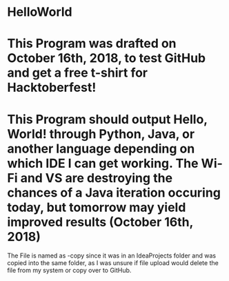 # HelloWorld
# This Program was drafted on October 16th, 2018, to test GitHub and get a free t-shirt for Hacktoberfest!

# This Program should output Hello, World! through Python, Java, or another language depending on which IDE I can get working. The Wi-Fi and VS are destroying the chances of a Java iteration occuring today, but tomorrow may yield improved results (October 16th, 2018)

The File is named as -copy since it was in an IdeaProjects folder and was copied into the same folder, as I was unsure if file upload would delete the file from my system or copy over to GitHub.
